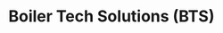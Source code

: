 ---
title: "Boiler Tech Solutions (BTS)"
url: /west-lafayette/boiler-tech-solutions-bts/
shop: Elektronik
---
